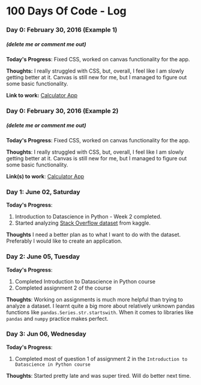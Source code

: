 # 100 Days Of Code - Log

### Day 0: February 30, 2016 (Example 1)
##### (delete me or comment me out)

**Today's Progress**: Fixed CSS, worked on canvas functionality for the app.

**Thoughts:** I really struggled with CSS, but, overall, I feel like I am slowly getting better at it. Canvas is still new for me, but I managed to figure out some basic functionality.

**Link to work:** [Calculator App](http://www.example.com)

### Day 0: February 30, 2016 (Example 2)
##### (delete me or comment me out)

**Today's Progress**: Fixed CSS, worked on canvas functionality for the app.

**Thoughts**: I really struggled with CSS, but, overall, I feel like I am slowly getting better at it. Canvas is still new for me, but I managed to figure out some basic functionality.

**Link(s) to work**: [Calculator App](http://www.example.com)


### Day 1: June 02, Saturday

**Today's Progress**:
1. Introduction to Datascience in Python - Week 2 completed.
2. Started analyzing [Stack Overflow dataset](https://www.kaggle.com/stackoverflow/stack-overflow-2018-developer-survey/version/2#) from kaggle.

**Thoughts** I need a better plan as to what I want to do with the dataset. Preferably I would like to create an application.

### Day 2: June 05, Tuesday

**Today's Progress**:
1. Completed Introduction to Datascience in Python course
2. Completed assignment 2 of the course

**Thoughts**: Working on assignments is much more helpful than trying to analyze a dataset. I learnt quite a big more about relatively unknown pandas functions like `pandas.Series.str.startswith`. When it comes to libraries like `pandas` and `numpy` practice makes perfect.

### Day 3: Jun 06, Wednesday

**Today's Progress**:
1. Completed most of question 1 of assignment 2 in the `Introduction to Datascience in Python course`

**Thoughts**: Started pretty late and was super tired. Will do better next time.
